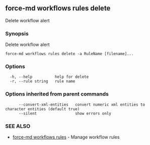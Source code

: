 ## force-md workflows rules delete

Delete workflow alert

### Synopsis

Delete workflow alert

```
force-md workflows rules delete -a RuleName [filename]...
```

### Options

```
  -h, --help          help for delete
  -r, --rule string   rule name
```

### Options inherited from parent commands

```
      --convert-xml-entities   convert numeric xml entities to character entities (default true)
      --silent                 show errors only
```

### SEE ALSO

* [force-md workflows rules](force-md_workflows_rules.md)	 - Manage workflow rules

